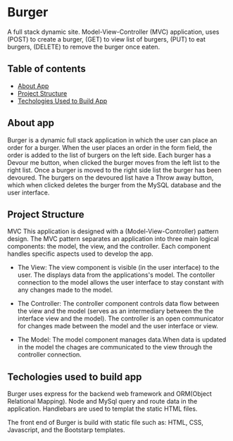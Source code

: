 # Burger

A full stack dynamic site. Model-View-Controller (MVC) application, uses (POST) to create a burger, (GET) to view list of burgers, (PUT) to eat burgers, (DELETE) to remove the burger once eaten. 

## Table of contents
* [About App](#about-app)
* [Project Structure](#project-structure)
* [Techologies Used to Build App](#technologies-used-to-build-app)

## <a name="about-app"></a> About app 

Burger is a dynamic full stack application in which the user can place an order for a burger. When the user places an order in the form field, the order is added to the list of burgers on the left side. Each burger has a Devour me button, when clicked the burger moves from the left list to the right list. Once a burger is moved to the right side list the burger has been devoured. The burgers on the devoured list have a Throw away button, which when clicked deletes the burger from the MySQL database and the user interface.

## <a name="project-structure"></a> Project Structure

MVC
This application is designed with a (Model-View-Controller) pattern design. The MVC pattern separates an application into three main logical components: the model, the view, and the controller. Each component handles specific aspects used to develop the app.

* The View:
The view component is visible (in the user interface) to the user. The displays data from the applications's model. The contoller connection to the model allows the user interface to stay constant with any changes made to the model.

* The Controller:
The controller component controls data flow between the view and the model (serves as an intermediary between the the interface view and the model). The controller is an open communicator for changes made between the model and the user interface or view.

* The Model:
The model component manages data.When data is updated in the model the chages are communicated to the view through the controller connection. 

## <a name="technologies-used-to-build-app"></a> Techologies used to build app

Burger uses express for the backend web framework and ORM(Object Relational Mapping). Node and MySql query and route data in the application. Handlebars are used to templat the static HTML files.

The front end of Burger is build with static file such as: HTML, CSS, Javascript, and the Bootstarp templates.

